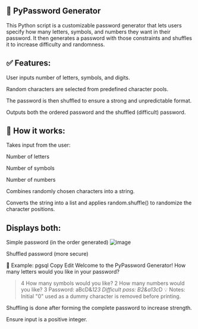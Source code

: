 ## 🔐 PyPassword Generator
This Python script is a customizable password generator that lets users specify how many letters, symbols, and numbers they want in their password. It then generates a password with those constraints and shuffles it to increase difficulty and randomness.

## ✅ Features:
User inputs number of letters, symbols, and digits.

Random characters are selected from predefined character pools.

The password is then shuffled to ensure a strong and unpredictable format.

Outputs both the ordered password and the shuffled (difficult) password.

## 📌 How it works:
Takes input from the user:

Number of letters

Number of symbols

Number of numbers

Combines randomly chosen characters into a string.

Converts the string into a list and applies random.shuffle() to randomize the character positions.

## Displays both:

Simple password (in the order generated)
![image](https://github.com/user-attachments/assets/7175a799-8623-4426-8e81-078f00e09f22)


Shuffled password (more secure)

🧪 Example:
pgsql
Copy
Edit
Welcome to the PyPassword Generator!
How many letters would you like in your password?
> 4
How many symbols would you like?
> 2
How many numbers would you like?
> 3
Password:  aBcD&*123
Difficult pass:  B2&a13c*D
💡 Notes:
Initial "0" used as a dummy character is removed before printing.

Shuffling is done after forming the complete password to increase strength.

Ensure input is a positive integer.
